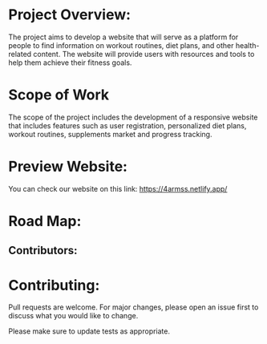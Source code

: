 # Project Overview:

   The project aims to develop a website that will serve as a platform for people to find information on workout routines, diet plans, and other health-related content. The website will provide users with resources and tools to help them achieve their fitness goals.
# Scope of Work
The scope of the project includes the development of a responsive website that includes features such as user registration, personalized diet plans, workout routines, supplements market and progress tracking.

# Preview Website:
   You can check our website on this link: https://4armss.netlify.app/
   
# Road Map:

## Contributors: 
<!-- ALL-CONTRIBUTORS-LIST:START - Do not remove or modify this section -->
<!-- prettier-ignore-start -->
<!-- markdownlint-disable -->

<!-- markdownlint-restore -->
<!-- prettier-ignore-end -->

<!-- ALL-CONTRIBUTORS-LIST:END -->

   
# Contributing:

Pull requests are welcome. For major changes, please open an issue first
to discuss what you would like to change.

Please make sure to update tests as appropriate.
